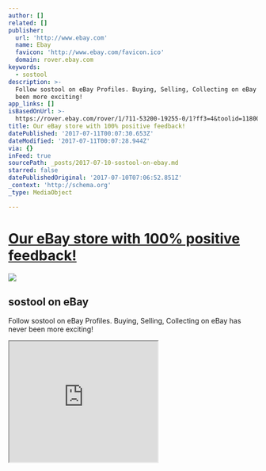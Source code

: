 ```yaml
---
author: []
related: []
publisher:
  url: 'http://www.ebay.com'
  name: Ebay
  favicon: 'http://www.ebay.com/favicon.ico'
  domain: rover.ebay.com
keywords:
  - sostool
description: >-
  Follow sostool on eBay Profiles. Buying, Selling, Collecting on eBay has never
  been more exciting!
app_links: []
isBasedOnUrl: >-
  https://rover.ebay.com/rover/1/711-53200-19255-0/1?ff3=4&toolid=11800&pub=5575272753&campid=5338042010&mpre=http%3A%2F%2Fwww.ebay.com%2Fusr%2Fsostool%3F_trksid%3Dp2047675.l2559
title: Our eBay store with 100% positive feedback!
datePublished: '2017-07-11T00:07:30.653Z'
dateModified: '2017-07-11T00:07:28.944Z'
via: {}
inFeed: true
sourcePath: _posts/2017-07-10-sostool-on-ebay.md
starred: false
datePublishedOriginal: '2017-07-10T07:06:52.851Z'
_context: 'http://schema.org'
_type: MediaObject

---
```

# [Our eBay store with 100% positive feedback!][0]

<article style=""><img src="https://s3-us-west-2.amazonaws.com/the-grid-img/p/e0643dd670b5f91e1276a79a17dd830d79708dbe.jpg" /><h1>sostool on eBay</h1><p>Follow sostool on eBay Profiles. Buying, Selling, Collecting on eBay has never been more exciting!</p></article>

<iframe src="https://the-grid.github.io/ed-userhtml/?g=eJyNkkFOwzAQRfecwjISgkVr0lYkQGIQC4QQO9gj13EaFyc2nkmjcgDOgMSCHpEjkDQVDUigbiz5jed5vjTx1Fj59FxZVEQaAZBQrDWi8gOslUJKUoFiYEQ5S2jmKY8d6S6qbGraJ9RgiwXJvcoSmiM6OGNsYxlKW7BcQI5ixpzXhUa9UBfgZdJSyve_YcwEJzt50FoDfccarPvR7qYobKp82Xd0ZCNpdVPP86oQJRGmFksgpVKpSrvizv9A5Re_Am_QH3Gbbob3V2b5oq9vM8qdlsO-eFtrBTFz_KBIG_E5AQvtbOTz4_WtOd5X5PCyYQ_W3j3eKOOO_p-4_5QBCqyARdH4ZBSEYTCaTMIgOB2HlEdkXmljFJLRcRB2Q2yXiO_FIL12SAQsS0na3JQxZwRm1hc_otQ6nSmE4RwokbnwoDChFWaDqNkn1mn4F0027bs" height="244" style=""></iframe>



[0]: https://rover.ebay.com/rover/1/711-53200-19255-0/1?ff3=4&toolid=11800&pub=5575272753&campid=5338042010&mpre=http%3A%2F%2Fwww.ebay.com%2Fusr%2Fsostool%3F_trksid%3Dp2047675.l2559 "Our eBay store with 100% positive feedback!"